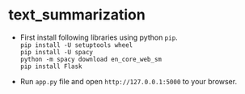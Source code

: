 # text_summarization
- First install following libraries using python `pip`.<br>
`pip install -U setuptools wheel`<br>
`pip install -U spacy`<br>
`python -m spacy download en_core_web_sm`<br>
`pip install Flask`<br>

- Run `app.py` file and open `http://127.0.0.1:5000` to your browser.
